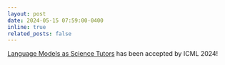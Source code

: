 ```yaml
---
layout: post
date: 2024-05-15 07:59:00-0400
inline: true
related_posts: false
---
```


<a href="https://arxiv.org/abs/2410.21333">Language Models as Science Tutors</a> has been accepted by ICML 2024!
